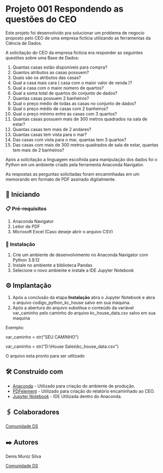 # Projeto 001 Respondendo as questões do CEO

Este projeto foi desenvolvido pra solucionar um problema de negocio proposto pelo CEO de uma empresa fictícia utilizando as ferramentas da Ciência de Dados.

A solicitação do CEO da empresa fictícia era responder as seguintes questões sobre uma Base de Dados:

01.  Quantas  casas  estão  disponíveis  para  compra?
02.  Quantos  atributos  as  casas  possuem?
03.  Quais  são  os  atributos  das  casas?
04.  Qual  a  casa  mais  cara  (  casa  com  o  maior  valor  de  venda  )?
05.  Qual  a  casa  com  o  maior  número  de  quartos?
06.  Qual  a  soma  total  de  quartos  do  conjunto  de  dados?
07.  Quantas  casas  possuem  2  banheiros?
08.  Qual  o  preço  médio  de  todas  as  casas  no  conjunto  de dados?
09.  Qual  o  preço  médio  de  casas  com  2  banheiros?
10.  Qual  o  preço  mínimo  entre  as  casas  com  3  quartos?
11.  Quantas  casas  possuem  mais  de  300  metros  quadrados  na sala  de  estar?
12.  Quantas  casas  tem  mais  de  2  andares?
13.  Quantas  casas  tem  vista  para  o  mar?
14.  Das  casas  com  vista  para  o  mar,  quantas  tem  3  quartos?
15.  Das  casas  com  mais  de  300  metros  quadrados  de  sala  de  estar,  quantas  tem  mais  de  2  banheiros?


Após a solicitação a linguagem escolhida para manipulação dos dados foi o Python em um ambiente criado pela ferramenta Anaconda Navigator.

As respostas as perguntas solicitadas foram encaminhadas em um memorando em formato de PDF assinado digitalmente.

## 🚀 Iniciando

### 📋 Pré-requisitos

1. Anaconda Navigator
2. Leitor de PDF
3. Microsoft Excel (Caso deseje abrir o arquivo CSV)


### 🔧 Instalação

1. Crie um ambiente de desenvolvimento no Anaconda Navigator com Python 3.9.12
2. Instale no ambiente a biblioteca Pandas
3. Selecione o novo ambiente e instale a IDE Jupyter Notebook


## ⚙️ Implantação

1. Após a conclusão da etapa **Instalação** abra o Jupyter Notebook e abra o arquivo codigo_python_kc_house salvo em sua maquina.
2. Após a abertura do arquivo substitua o conteúdo da variável var_caminho pelo caminho do arquivo kc_house_data.csv salvo em sua maquina

Exemplo:

var_caminho = str("SEU CAMINHO")

var_caminho = str("D:\House Sales\kc_house_data.csv")

O arquivo esta pronto para ser utilizado

## 🛠️ Construído com

* [Anaconda](https://www.anaconda.com/products/distribution) - Utilizado para criação do ambiente de produção.
* [PDFelement](https://pdf.wondershare.com.br/pdfelement.html) - Utilizado para criação do relatório encaminhado ao CEO.
* [Jupyter Notebook](https://jupyter.org/) - IDE Utilizada dentro do Anaconda.


## 🖇️ Colaboradores

[Comunidade DS](https://www.linkedin.com/company/comunidade-ds/)


## ✒️ Autores

Denis Muniz Silva

[Comunidade DS](https://www.linkedin.com/company/comunidade-ds/)
